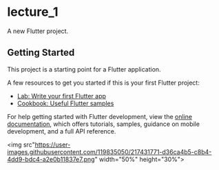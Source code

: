 # lecture_1

A new Flutter project.

## Getting Started

This project is a starting point for a Flutter application.

A few resources to get you started if this is your first Flutter project:

- [Lab: Write your first Flutter app](https://docs.flutter.dev/get-started/codelab)
- [Cookbook: Useful Flutter samples](https://docs.flutter.dev/cookbook)

For help getting started with Flutter development, view the
[online documentation](https://docs.flutter.dev/), which offers tutorials,
samples, guidance on mobile development, and a full API reference.


<p>

<img src"https://user-images.githubusercontent.com/119835050/217431771-d36ca4b5-c8b4-4dd9-bdc4-a2e0b11837e7.png" width="50%" height="30%">


</p>
